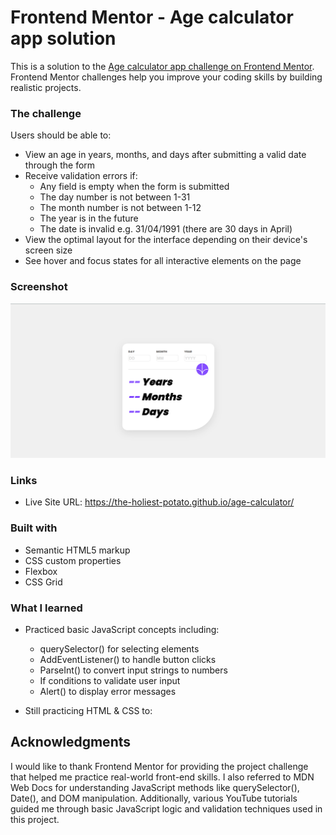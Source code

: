 # Frontend Mentor - Age calculator app solution

This is a solution to the [Age calculator app challenge on Frontend Mentor](https://www.frontendmentor.io/challenges/age-calculator-app-dF9DFFpj-Q). Frontend Mentor challenges help you improve your coding skills by building realistic projects. 

### The challenge

Users should be able to:

- View an age in years, months, and days after submitting a valid date through the form
- Receive validation errors if:
  - Any field is empty when the form is submitted
  - The day number is not between 1-31
  - The month number is not between 1-12
  - The year is in the future
  - The date is invalid e.g. 31/04/1991 (there are 30 days in April)
- View the optimal layout for the interface depending on their device's screen size
- See hover and focus states for all interactive elements on the page


### Screenshot
![age calculator app](image.png)

### Links

- Live Site URL: https://the-holiest-potato.github.io/age-calculator/
### Built with

- Semantic HTML5 markup
- CSS custom properties
- Flexbox
- CSS Grid




### What I learned

- Practiced basic JavaScript concepts including:

     - querySelector() for selecting elements
     - AddEventListener() to handle button clicks
     - ParseInt() to convert input strings to numbers
     - If conditions to validate user input
     - Alert() to display error messages

- Still practicing HTML & CSS to:

## Acknowledgments

I would like to thank Frontend Mentor for providing the project challenge that helped me practice real-world front-end skills. I also referred to MDN Web Docs for understanding JavaScript methods like querySelector(), Date(), and DOM manipulation. Additionally, various YouTube tutorials guided me through basic JavaScript logic and validation techniques used in this project.


